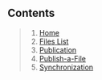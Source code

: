 <!-- # Welcome to BuildFarm Knowledge Base -->
## Contents
> 1. [Home](./Home.md)
> 2. [Files List](./Files-List.md)
> 3. [Publication](./Publication.md)
> 4. [Publish-a-File](./Publish-a-File.md)
> 5. [Synchronization](./Synchronization.md)
